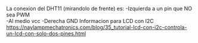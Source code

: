 La conexion del DHT11 (mirandolo de frente) es:
-Izquierda a un pin que NO sea PWM    
-Al medio vcc
-Derecha GND
Informacion para LCD con I2C https://naylampmechatronics.com/blog/35_tutorial-lcd-con-i2c-controla-un-lcd-con-solo-dos-pines.html

